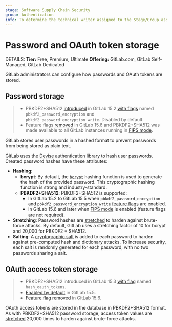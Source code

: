 ```yaml
---
stage: Software Supply Chain Security
group: Authentication
info: To determine the technical writer assigned to the Stage/Group associated with this page, see https://handbook.gitlab.com/handbook/product/ux/technical-writing/#assignments
---
```


# Password and OAuth token storage

DETAILS:
**Tier:** Free, Premium, Ultimate
**Offering:** GitLab.com, GitLab Self-Managed, GitLab Dedicated

GitLab administrators can configure how passwords and OAuth tokens are stored.

## Password storage

> - PBKDF2+SHA512 [introduced](https://gitlab.com/gitlab-org/gitlab/-/issues/360658) in GitLab 15.2 [with flags](../administration/feature_flags.md) named `pbkdf2_password_encryption` and `pbkdf2_password_encryption_write`. Disabled by default.
> - Feature flags [removed](https://gitlab.com/gitlab-org/gitlab/-/merge_requests/101691) in GitLab 15.6 and PBKDF2+SHA512 was made available to all GitLab instances running in [FIPS mode](../development/fips_gitlab.md).

GitLab stores user passwords in a hashed format to prevent passwords from being
stored as plain text.

GitLab uses the [Devise](https://github.com/heartcombo/devise) authentication
library to hash user passwords. Created password hashes have these attributes:

- **Hashing**:
  - **bcrypt**: By default, the [`bcrypt`](https://en.wikipedia.org/wiki/Bcrypt) hashing
    function is used to generate the hash of the provided password. This cryptographic hashing function is
    strong and industry-standard.
  - **PBKDF2+SHA512**: PBKDF2+SHA512 is supported:
    - In GitLab 15.2 to GitLab 15.5 when `pbkdf2_password_encryption` and `pbkdf2_password_encryption_write` [feature flags](../administration/feature_flags.md) are enabled.
    - In GitLab 15.6 and later when [FIPS mode](../development/fips_gitlab.md) is enabled (feature flags are not required).
- **Stretching**: Password hashes are [stretched](https://en.wikipedia.org/wiki/Key_stretching)
  to harden against brute-force attacks. By default, GitLab uses a stretching
  factor of 10 for bcrypt and 20,000 for PBKDF2 + SHA512.
- **Salting**: A [cryptographic salt](https://en.wikipedia.org/wiki/Salt_(cryptography))
  is added to each password to harden against pre-computed hash and dictionary
  attacks. To increase security, each salt is randomly generated for each
  password, with no two passwords sharing a salt.

## OAuth access token storage

> - PBKDF2+SHA512 introduced in GitLab 15.3 [with flag](../administration/feature_flags.md) named `hash_oauth_tokens`.
> - [Enabled by default](https://gitlab.com/gitlab-org/gitlab/-/issues/367570) in GitLab 15.5.
> - [Feature flag removed](https://gitlab.com/gitlab-org/gitlab/-/issues/367570) in GitLab 15.6.

OAuth access tokens are stored in the database in PBKDF2+SHA512 format. As with PBKDF2+SHA512 password storage, access token values are [stretched](https://en.wikipedia.org/wiki/Key_stretching) 20,000 times to harden against brute-force attacks.
